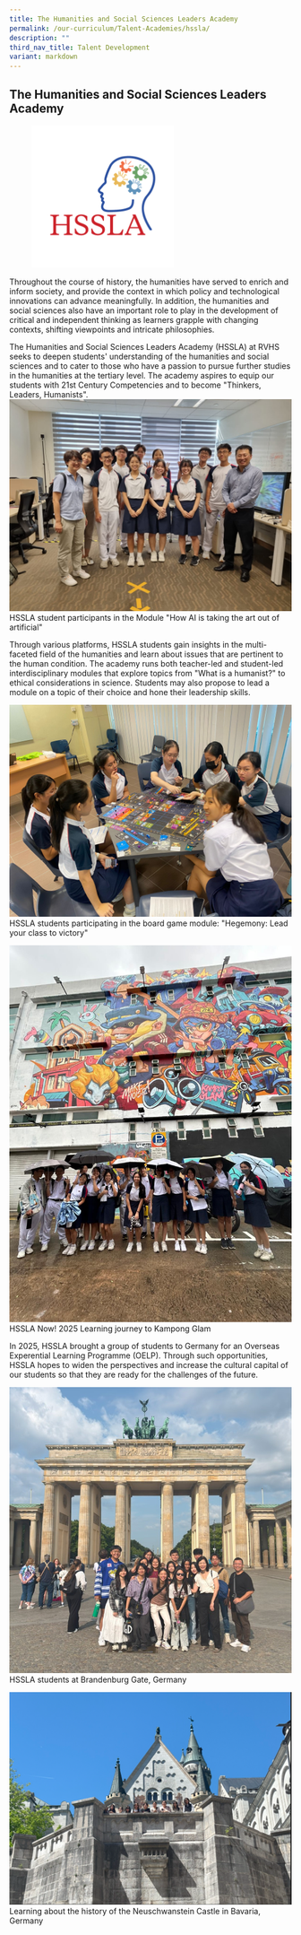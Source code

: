 ```yaml
---
title: The Humanities and Social Sciences Leaders Academy
permalink: /our-curriculum/Talent-Academies/hssla/
description: ""
third_nav_title: Talent Development
variant: markdown
---
```

## The Humanities and Social Sciences Leaders Academy

<figure><img style="width:60%" src="/images/hssla%20logo.png"></figure>

Throughout the course of history, the humanities have served to enrich and inform society, and provide the context in which policy and technological innovations can advance meaningfully. In addition, the humanities and social sciences also have an important role to play in the development of critical and independent thinking as learners grapple with changing contexts, shifting viewpoints and intricate philosophies. 

The Humanities and Social Sciences Leaders Academy (HSSLA) at RVHS seeks to deepen students' understanding of the humanities and social sciences and to cater to those who have a passion to pursue further studies in the humanities at the tertiary level. The academy aspires to equip our students with 21st Century Competencies and to become "Thinkers, Leaders, Humanists".
![](/images/2025/Module__How_AI_is_taking_the__art__out_of__artificial_.jpg)
HSSLA student participants in the Module "How AI is taking the art out of artificial"

Through various platforms, HSSLA students gain insights in the multi-faceted field of the humanities and learn about issues that are pertinent to the human condition. The academy runs both teacher-led and student-led interdisciplinary modules that explore topics from "What is a humanist?" to ethical considerations in science. Students may also propose to lead a module on a topic of their choice and hone their leadership skills.

![](/images/2025/Fighting_it_out_in_the_module_Hegemony__Lead_your_class_to_victory.jpg)
HSSLA students participating in the board game module: "Hegemony: Lead your class to victory"

![](/images/2025/HSSLA_Now__2025_Learning_journey_to_Kampong_Glam.jpg)
HSSLA Now! 2025 Learning journey to Kampong Glam

In 2025, HSSLA brought a group of students to Germany for an Overseas Experential Learning Programme (OELP). Through such opportunities, HSSLA hopes to widen the perspectives and increase the cultural capital of our students so that they are ready for the challenges of the future.

![](/images/2025/Humanities_and_Social_Sciences_Leaders_Academy_students_at_Brandenburg_Gate__Germany.jpg)
HSSLA students at Brandenburg Gate, Germany

![](/images/2025/Screenshot_2025_09_03_091536.png)
Learning about the history of the Neuschwanstein Castle in Bavaria, Germany